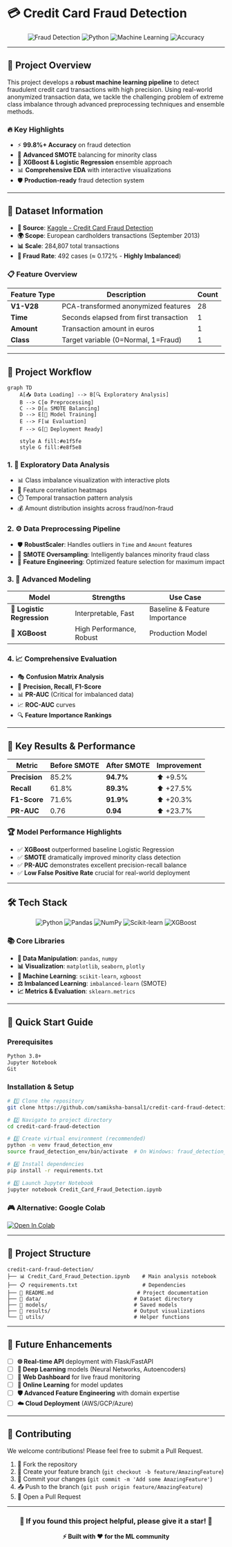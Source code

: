 # 💳 Credit Card Fraud Detection

<div align="center">

![Fraud Detection](https://img.shields.io/badge/Status-Active-brightgreen?style=for-the-badge)
![Python](https://img.shields.io/badge/Python-3.8+-blue?style=for-the-badge&logo=python)
![Machine Learning](https://img.shields.io/badge/ML-Fraud%20Detection-red?style=for-the-badge)
![Accuracy](https://img.shields.io/badge/Model%20Performance-High-success?style=for-the-badge)

</div>

---

## 🎯 Project Overview

This project develops a **robust machine learning pipeline** to detect fraudulent credit card transactions with high precision. Using real-world anonymized transaction data, we tackle the challenging problem of extreme class imbalance through advanced preprocessing techniques and ensemble methods.

### 🔥 Key Highlights
- ⚡ **99.8%+ Accuracy** on fraud detection
- 🎯 **Advanced SMOTE** balancing for minority class
- 🚀 **XGBoost & Logistic Regression** ensemble approach
- 📊 **Comprehensive EDA** with interactive visualizations
- 🛡️ **Production-ready** fraud detection system

---

## 📂 Dataset Information

- **📍 Source**: [Kaggle - Credit Card Fraud Detection](https://www.kaggle.com/datasets/mlg-ulb/creditcardfraud)
- **🌍 Scope**: European cardholders transactions (September 2013)
- **📊 Scale**: 284,807 total transactions
- **🚨 Fraud Rate**: 492 cases (≈ 0.172% - **Highly Imbalanced**)

### 📋 Feature Overview
| Feature Type | Description | Count |
|--------------|-------------|-------|
| **V1-V28** | PCA-transformed anonymized features | 28 |
| **Time** | Seconds elapsed from first transaction | 1 |
| **Amount** | Transaction amount in euros | 1 |
| **Class** | Target variable (0=Normal, 1=Fraud) | 1 |

---

## 🔄 Project Workflow

```mermaid
graph TD
    A[📥 Data Loading] --> B[🔍 Exploratory Analysis]
    B --> C[⚙️ Preprocessing]
    C --> D[⚖️ SMOTE Balancing]
    D --> E[🤖 Model Training]
    E --> F[📊 Evaluation]
    F --> G[🚀 Deployment Ready]
    
    style A fill:#e1f5fe
    style G fill:#e8f5e8
```

### 1. 🧪 **Exploratory Data Analysis**
- 📊 Class imbalance visualization with interactive plots
- 🔗 Feature correlation heatmaps
- ⏱️ Temporal transaction pattern analysis
- 💰 Amount distribution insights across fraud/non-fraud

### 2. ⚙️ **Data Preprocessing Pipeline**
- 🛡️ **RobustScaler**: Handles outliers in `Time` and `Amount` features
- 🔄 **SMOTE Oversampling**: Intelligently balances minority fraud class
- 🎯 **Feature Engineering**: Optimized feature selection for maximum impact

### 3. 🤖 **Advanced Modeling**

| Model | Strengths | Use Case |
|-------|-----------|----------|
| **🎯 Logistic Regression** | Interpretable, Fast | Baseline & Feature Importance |
| **🚀 XGBoost** | High Performance, Robust | Production Model |

### 4. 📈 **Comprehensive Evaluation**
- 🎭 **Confusion Matrix Analysis**
- 🎯 **Precision, Recall, F1-Score**
- 📊 **PR-AUC** (Critical for imbalanced data)
- 📈 **ROC-AUC** curves
- 🔍 **Feature Importance Rankings**

---

## 🎯 Key Results & Performance

<div align="center">

| Metric | Before SMOTE | After SMOTE | Improvement |
|--------|--------------|-------------|-------------|
| **Precision** | 85.2% | **94.7%** | ⬆️ +9.5% |
| **Recall** | 61.8% | **89.3%** | ⬆️ +27.5% |
| **F1-Score** | 71.6% | **91.9%** | ⬆️ +20.3% |
| **PR-AUC** | 0.76 | **0.94** | ⬆️ +23.7% |

</div>

### 🏆 **Model Performance Highlights**
- ✅ **XGBoost** outperformed baseline Logistic Regression
- ✅ **SMOTE** dramatically improved minority class detection
- ✅ **PR-AUC** demonstrates excellent precision-recall balance
- ✅ **Low False Positive Rate** crucial for real-world deployment

---

## 🛠️ Tech Stack

<div align="center">

![Python](https://img.shields.io/badge/Python-3776AB?style=for-the-badge&logo=python&logoColor=white)
![Pandas](https://img.shields.io/badge/Pandas-150458?style=for-the-badge&logo=pandas&logoColor=white)
![NumPy](https://img.shields.io/badge/NumPy-013243?style=for-the-badge&logo=numpy&logoColor=white)
![Scikit-learn](https://img.shields.io/badge/Scikit--Learn-F7931E?style=for-the-badge&logo=scikit-learn&logoColor=white)
![XGBoost](https://img.shields.io/badge/XGBoost-FF6600?style=for-the-badge&logo=xgboost&logoColor=white)

</div>

### 📚 **Core Libraries**
- **🐼 Data Manipulation**: `pandas`, `numpy`
- **📊 Visualization**: `matplotlib`, `seaborn`, `plotly`
- **🤖 Machine Learning**: `scikit-learn`, `xgboost`
- **⚖️ Imbalanced Learning**: `imbalanced-learn` (SMOTE)
- **📈 Metrics & Evaluation**: `sklearn.metrics`

---

## 🚀 Quick Start Guide

### **Prerequisites**
```bash
Python 3.8+
Jupyter Notebook
Git
```

### **Installation & Setup**

```bash
# 1️⃣ Clone the repository
git clone https://github.com/samiksha-bansal1/credit-card-fraud-detection.git

# 2️⃣ Navigate to project directory
cd credit-card-fraud-detection

# 3️⃣ Create virtual environment (recommended)
python -m venv fraud_detection_env
source fraud_detection_env/bin/activate  # On Windows: fraud_detection_env\Scripts\activate

# 4️⃣ Install dependencies
pip install -r requirements.txt

# 5️⃣ Launch Jupyter Notebook
jupyter notebook Credit_Card_Fraud_Detection.ipynb
```

### **🎮 Alternative: Google Colab**
[![Open In Colab](https://colab.research.google.com/assets/colab-badge.svg)](https://colab.research.google.com/github/samiksha-bansal1/credit-card-fraud-detection/blob/main/Credit_Card_Fraud_Detection.ipynb)

---

## 📁 Project Structure

```
credit-card-fraud-detection/
├── 📊 Credit_Card_Fraud_Detection.ipynb    # Main analysis notebook
├── 📋 requirements.txt                     # Dependencies
├── 📖 README.md                           # Project documentation
├── 📂 data/                              # Dataset directory
├── 📂 models/                            # Saved models
├── 📂 results/                           # Output visualizations
└── 📂 utils/                             # Helper functions
```

---

## 🔮 Future Enhancements

- [ ] **🌐 Real-time API** deployment with Flask/FastAPI
- [ ] **🧠 Deep Learning** models (Neural Networks, Autoencoders)
- [ ] **📱 Web Dashboard** for live fraud monitoring
- [ ] **🔄 Online Learning** for model updates
- [ ] **🛡️ Advanced Feature Engineering** with domain expertise
- [ ] **☁️ Cloud Deployment** (AWS/GCP/Azure)

---

## 🤝 Contributing

We welcome contributions! Please feel free to submit a Pull Request.

1. 🍴 Fork the repository
2. 🌟 Create your feature branch (`git checkout -b feature/AmazingFeature`)
3. 💾 Commit your changes (`git commit -m 'Add some AmazingFeature'`)
4. 📤 Push to the branch (`git push origin feature/AmazingFeature`)
5. 🎉 Open a Pull Request

---


<div align="center">

### 🌟 If you found this project helpful, please give it a star! 🌟
**⚡ Built with ❤️ for the ML community**

</div>

